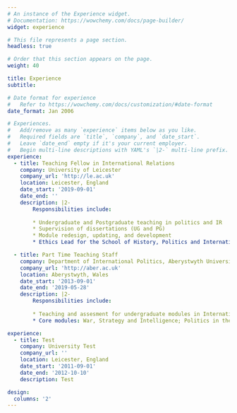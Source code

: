 ```yaml
---
# An instance of the Experience widget.
# Documentation: https://wowchemy.com/docs/page-builder/
widget: experience

# This file represents a page section.
headless: true

# Order that this section appears on the page.
weight: 40

title: Experience
subtitle:

# Date format for experience
#   Refer to https://wowchemy.com/docs/customization/#date-format
date_format: Jan 2006

# Experiences.
#   Add/remove as many `experience` items below as you like.
#   Required fields are `title`, `company`, and `date_start`.
#   Leave `date_end` empty if it's your current employer.
#   Begin multi-line descriptions with YAML's `|2-` multi-line prefix.
experience:
  - title: Teaching Fellow in International Relations
    company: University of Leicester
    company_url: 'http://le.ac.uk'
    location: Leicester, England
    date_start: '2019-09-01'
    date_end: ''
    description: |2-
        Responsibilities include:
        
        * Undergraduate and Postgraduate teaching in politics and IR
        * Supervision of dissertations (UG and PG)
        * Module redesign, updating, and development
        * Ethics Lead for the School of History, Politics and International Relations; previous service roles include: Admissions Tutor, Joint Degree Coordinator

  - title: Part Time Teaching Staff
    company: Department of International Politics, Aberystwyth University
    company_url: 'http://aber.ac.uk'
    location: Aberystwyth, Wales
    date_start: '2013-09-01'
    date_end: '2019-05-28'
    description: |2-
        Responsibilities include:
        
        * Teaching and assesment for undergraduate modules in International Politics
        * Core modules: War, Strategy and Intelligence; Politics in the Age of Two World Wars, Behind the Headlines

experience:
  - title: Test
    company: University Test
    company_url: ''
    location: Leicester, England
    date_start: '2011-09-01'
    date_end: '2012-10-10'
    description: Test

design:
  columns: '2'
---
```

